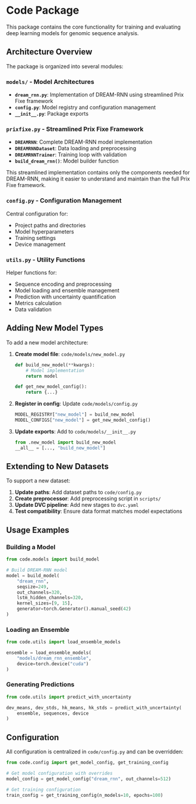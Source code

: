# Code Package

This package contains the core functionality for training and evaluating deep learning models for genomic sequence analysis.

## Architecture Overview

The package is organized into several modules:

### `models/` - Model Architectures

- **`dream_rnn.py`**: Implementation of DREAM-RNN using streamlined Prix Fixe framework
- **`config.py`**: Model registry and configuration management
- **`__init__.py`**: Package exports

### `prixfixe.py` - Streamlined Prix Fixe Framework

- **`DREAMRNN`**: Complete DREAM-RNN model implementation
- **`DREAMRNNDataset`**: Data loading and preprocessing
- **`DREAMRNNTrainer`**: Training loop with validation
- **`build_dream_rnn()`**: Model builder function

This streamlined implementation contains only the components needed for DREAM-RNN, making it easier to understand and maintain than the full Prix Fixe framework.

### `config.py` - Configuration Management

Central configuration for:
- Project paths and directories
- Model hyperparameters
- Training settings
- Device management

### `utils.py` - Utility Functions

Helper functions for:
- Sequence encoding and preprocessing
- Model loading and ensemble management
- Prediction with uncertainty quantification
- Metrics calculation
- Data validation

## Adding New Model Types

To add a new model architecture:

1. **Create model file**: `code/models/new_model.py`
   ```python
   def build_new_model(**kwargs):
       # Model implementation
       return model
   
   def get_new_model_config():
       return {...}
   ```

2. **Register in config**: Update `code/models/config.py`
   ```python
   MODEL_REGISTRY["new_model"] = build_new_model
   MODEL_CONFIGS["new_model"] = get_new_model_config()
   ```

3. **Update exports**: Add to `code/models/__init__.py`
   ```python
   from .new_model import build_new_model
   __all__ = [..., "build_new_model"]
   ```

## Extending to New Datasets

To support a new dataset:

1. **Update paths**: Add dataset paths to `code/config.py`
2. **Create preprocessor**: Add preprocessing script in `scripts/`
3. **Update DVC pipeline**: Add new stages to `dvc.yaml`
4. **Test compatibility**: Ensure data format matches model expectations

## Usage Examples

### Building a Model

```python
from code.models import build_model

# Build DREAM-RNN model
model = build_model(
    "dream_rnn",
    seqsize=249,
    out_channels=320,
    lstm_hidden_channels=320,
    kernel_sizes=[9, 15],
    generator=torch.Generator().manual_seed(42)
)
```

### Loading an Ensemble

```python
from code.utils import load_ensemble_models

ensemble = load_ensemble_models(
    "models/dream_rnn_ensemble",
    device=torch.device("cuda")
)
```

### Generating Predictions

```python
from code.utils import predict_with_uncertainty

dev_means, dev_stds, hk_means, hk_stds = predict_with_uncertainty(
    ensemble, sequences, device
)
```

## Configuration

All configuration is centralized in `code/config.py` and can be overridden:

```python
from code.config import get_model_config, get_training_config

# Get model configuration with overrides
model_config = get_model_config("dream_rnn", out_channels=512)

# Get training configuration
train_config = get_training_config(n_models=10, epochs=100)
```
